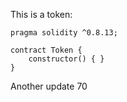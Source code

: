 This is a token: 

```
pragma solidity ^0.8.13;

contract Token {
    constructor() { }
}

```

Another update 70